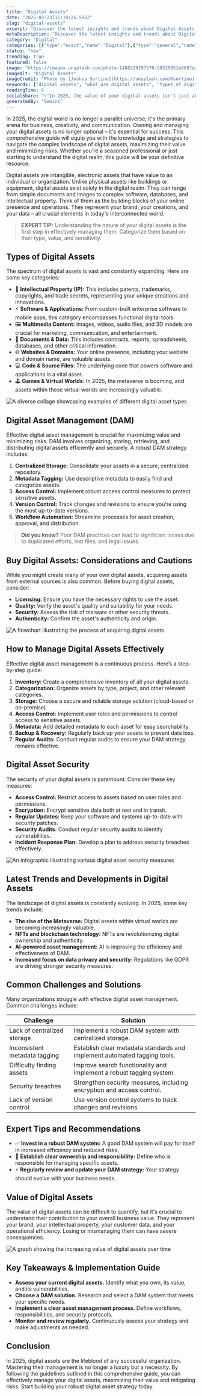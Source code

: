 ```yaml
---
title: "Digital Assets"
date: "2025-03-23T15:19:25.592Z"
slug: "digital-assets"
excerpt: "Discover the latest insights and trends about Digital Assets. This comprehensive guide covers everything you need to know about Digital Assets in 2025."
metaDescription: "Discover the latest insights and trends about Digital Assets. This comprehensive guide covers everything you need to know about Digital Assets in 2025."
category: "Digital"
categories: [{"type":"exact","name":"Digital"},{"type":"general","name":"Finance"},{"type":"medium","name":"Investment Management"},{"type":"specific","name":"Cryptocurrency"},{"type":"niche","name":"NFT Marketplaces"}]
status: "new"
trending: true
featured: false
image: "https://images.unsplash.com/photo-1488229297570-58520851e868?q=85&w=1200&fit=max&fm=webp&auto=compress"
imageAlt: "Digital Assets"
imageCredit: "Photo by [Joshua Sortino](https://unsplash.com/@sortino) on Unsplash"
keywords: ["digital assets", "what are digital assets", "types of digital assets", "digital asset management", "buy digital assets", "how to manage digital assets", "digital asset investment", "digital asset security", "best digital asset management software", "value of digital assets"]
readingTime: 6
socialShare: "\"In 2025, the value of your digital assets isn't just about the files themselves; it's about the strategic management that unlocks their true potential.\""
generatedBy: "Gemini"
---
```


In 2025, the digital world is no longer a parallel universe; it's the primary arena for business, creativity, and communication.  Owning and managing your digital assets is no longer optional – it's essential for success. This comprehensive guide will equip you with the knowledge and strategies to navigate the complex landscape of digital assets, maximizing their value and minimizing risks.  Whether you're a seasoned professional or just starting to understand the digital realm, this guide will be your definitive resource.



Digital assets are intangible, electronic assets that have value to an individual or organization. Unlike physical assets like buildings or equipment, digital assets exist solely in the digital realm. They can range from simple documents and images to complex software, databases, and intellectual property.  Think of them as the building blocks of your online presence and operations.  They represent your brand, your creations, and your data – all crucial elements in today's interconnected world.

> **EXPERT TIP:**  Understanding the nature of your digital assets is the first step in effectively managing them.  Categorize them based on their type, value, and sensitivity.

## Types of Digital Assets

The spectrum of digital assets is vast and constantly expanding.  Here are some key categories:

* 🔑 **Intellectual Property (IP):** This includes patents, trademarks, copyrights, and trade secrets, representing your unique creations and innovations.
* ⚡ **Software & Applications:**  From custom-built enterprise software to mobile apps, this category encompasses functional digital tools.
* 🖼️ **Multimedia Content:** Images, videos, audio files, and 3D models are crucial for marketing, communication, and entertainment.
* 📄 **Documents & Data:** This includes contracts, reports, spreadsheets, databases, and other critical information.
* 🌐 **Websites & Domains:** Your online presence, including your website and domain name, are valuable assets.
* 💻 **Code & Source Files:** The underlying code that powers software and applications is a vital asset.
* 🕹️ **Games & Virtual Worlds:** In 2025, the metaverse is booming, and assets within these virtual worlds are increasingly valuable.

![A diverse collage showcasing examples of different digital asset types](https://images.unsplash.com/photo-1633151188217-7c4c512f7a76?q=85&w=1200&fit=max&fm=webp&auto=compress)

## Digital Asset Management (DAM)

Effective digital asset management is crucial for maximizing value and minimizing risks.  DAM involves organizing, storing, retrieving, and distributing digital assets efficiently and securely.  A robust DAM strategy includes:

1. **Centralized Storage:**  Consolidate your assets in a secure, centralized repository.
2. **Metadata Tagging:**  Use descriptive metadata to easily find and categorize assets.
3. **Access Control:**  Implement robust access control measures to protect sensitive assets.
4. **Version Control:**  Track changes and revisions to ensure you're using the most up-to-date versions.
5. **Workflow Automation:** Streamline processes for asset creation, approval, and distribution.

> **Did you know?**  Poor DAM practices can lead to significant losses due to duplicated efforts, lost files, and legal issues.

## Buy Digital Assets: Considerations and Cautions

While you might create many of your own digital assets,  acquiring assets from external sources is also common.  Before buying digital assets, consider:

* **Licensing:** Ensure you have the necessary rights to use the asset.
* **Quality:**  Verify the asset's quality and suitability for your needs.
* **Security:**  Assess the risk of malware or other security threats.
* **Authenticity:**  Confirm the asset's authenticity and origin.

![A flowchart illustrating the process of acquiring digital assets](https://images.unsplash.com/photo-1488229297570-58520851e868?q=85&w=1200&fit=max&fm=webp&auto=compress)

## How to Manage Digital Assets Effectively

Effective digital asset management is a continuous process. Here’s a step-by-step guide:

1. **Inventory:** Create a comprehensive inventory of all your digital assets.
2. **Categorization:**  Organize assets by type, project, and other relevant categories.
3. **Storage:** Choose a secure and reliable storage solution (cloud-based or on-premise).
4. **Access Control:** Implement user roles and permissions to control access to sensitive assets.
5. **Metadata:**  Add detailed metadata to each asset for easy searchability.
6. **Backup & Recovery:** Regularly back up your assets to prevent data loss.
7. **Regular Audits:** Conduct regular audits to ensure your DAM strategy remains effective.

## Digital Asset Security

The security of your digital assets is paramount.  Consider these key measures:

* **Access Control:**  Restrict access to assets based on user roles and permissions.
* **Encryption:**  Encrypt sensitive data both at rest and in transit.
* **Regular Updates:** Keep your software and systems up-to-date with security patches.
* **Security Audits:**  Conduct regular security audits to identify vulnerabilities.
* **Incident Response Plan:** Develop a plan to address security breaches effectively.

![An infographic illustrating various digital asset security measures](https://images.unsplash.com/photo-1483478550801-ceba5fe50e8e?q=85&w=1200&fit=max&fm=webp&auto=compress)

## Latest Trends and Developments in Digital Assets

The landscape of digital assets is constantly evolving.  In 2025, some key trends include:

* **The rise of the Metaverse:** Digital assets within virtual worlds are becoming increasingly valuable.
* **NFTs and blockchain technology:**  NFTs are revolutionizing digital ownership and authenticity.
* **AI-powered asset management:**  AI is improving the efficiency and effectiveness of DAM.
* **Increased focus on data privacy and security:**  Regulations like GDPR are driving stronger security measures.

## Common Challenges and Solutions

Many organizations struggle with effective digital asset management. Common challenges include:

| Challenge                       | Solution                                                              |
|-----------------------------------|--------------------------------------------------------------------------|
| Lack of centralized storage     | Implement a robust DAM system with centralized storage.                  |
| Inconsistent metadata tagging     | Establish clear metadata standards and implement automated tagging tools. |
| Difficulty finding assets        | Improve search functionality and implement a robust tagging system.       |
| Security breaches               | Strengthen security measures, including encryption and access control.    |
| Lack of version control          | Use version control systems to track changes and revisions.             |

## Expert Tips and Recommendations

* ✅ **Invest in a robust DAM system:**  A good DAM system will pay for itself in increased efficiency and reduced risks.
* 🔑 **Establish clear ownership and responsibility:**  Define who is responsible for managing specific assets.
* ⚡ **Regularly review and update your DAM strategy:**  Your strategy should evolve with your business needs.

##  Value of Digital Assets

The value of digital assets can be difficult to quantify, but it's crucial to understand their contribution to your overall business value.  They represent your brand, your intellectual property, your customer data, and your operational efficiency.  Losing or mismanaging them can have severe consequences.

![A graph showing the increasing value of digital assets over time](https://images.unsplash.com/photo-1523961131990-5ea7c61b2107?q=85&w=1200&fit=max&fm=webp&auto=compress)

## Key Takeaways & Implementation Guide

* **Assess your current digital assets.**  Identify what you own, its value, and its vulnerabilities.
* **Choose a DAM solution.** Research and select a DAM system that meets your specific needs.
* **Implement a clear asset management process.** Define workflows, responsibilities, and security protocols.
* **Monitor and review regularly.**  Continuously assess your strategy and make adjustments as needed.

## Conclusion

In 2025, digital assets are the lifeblood of any successful organization.  Mastering their management is no longer a luxury but a necessity. By following the guidelines outlined in this comprehensive guide, you can effectively manage your digital assets, maximizing their value and mitigating risks.  Start building your robust digital asset strategy today.

